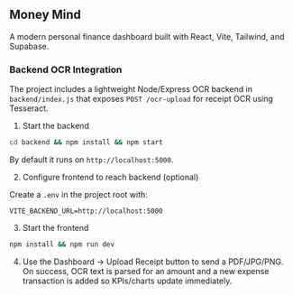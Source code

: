 ## Money Mind

A modern personal finance dashboard built with React, Vite, Tailwind, and Supabase.

### Backend OCR Integration

The project includes a lightweight Node/Express OCR backend in `backend/index.js` that exposes `POST /ocr-upload` for receipt OCR using Tesseract.

1) Start the backend

```bash
cd backend && npm install && npm start
```

By default it runs on `http://localhost:5000`.

2) Configure frontend to reach backend (optional)

Create a `.env` in the project root with:

```
VITE_BACKEND_URL=http://localhost:5000
```

3) Start the frontend

```bash
npm install && npm run dev
```

4) Use the Dashboard → Upload Receipt button to send a PDF/JPG/PNG. On success, OCR text is parsed for an amount and a new expense transaction is added so KPIs/charts update immediately.
